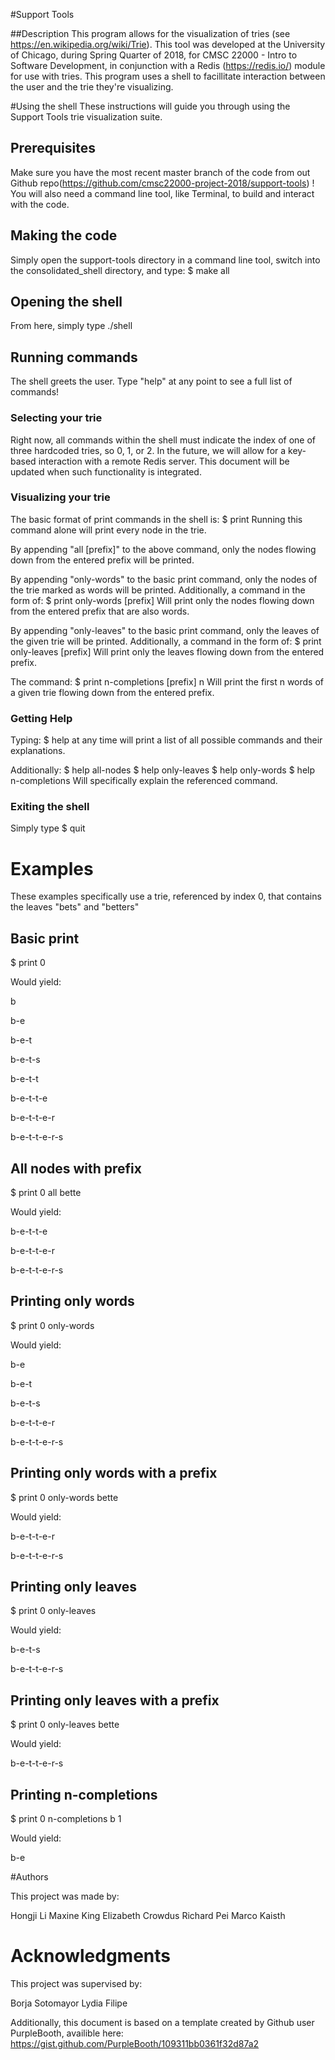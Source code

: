 #Support Tools

##Description
This program allows for the visualization of tries (see https://en.wikipedia.org/wiki/Trie). This tool was developed at the University of Chicago, during Spring Quarter of 2018, for CMSC 22000 - Intro to Software Development, in conjunction with a Redis (https://redis.io/) module for use with tries. This program uses a shell to facillitate interaction between the user and the trie they're visualizing.

#Using the shell
These instructions will guide you through using the Support Tools trie visualization suite.

## Prerequisites
Make sure you have the most recent master branch of the code from out Github repo(https://github.com/cmsc22000-project-2018/support-tools) !
You will also need a command line tool, like Terminal, to build and interact with the code.

## Making the code
Simply open the support-tools directory in a command line tool, switch into the consolidated_shell directory, and type:
$ make all

## Opening the shell
From here, simply type ./shell

## Running commands
The shell greets the user. Type "help" at any point to see a full list of commands!

### Selecting your trie
Right now, all commands within the shell must indicate the index of one of three hardcoded tries, so 0, 1, or 2. In the future, we will allow for a key-based interaction with a remote Redis server. This document will be updated when such functionality is integrated.

### Visualizing your trie
The basic format of print commands in the shell is:
$ print <trie index>
Running this command alone will print every node in the trie.

By appending "all [prefix]" to the above command, only the nodes flowing down from the entered prefix will be printed.

By appending "only-words" to the basic print command, only the nodes of the trie marked as words will be printed.
Additionally, a command in the form of:
$ print <trie index> only-words [prefix]
Will print only the nodes flowing down from the entered prefix that are also words.

By appending "only-leaves" to the basic print command, only the leaves of the given trie will be printed.
Additionally, a command in the form of:
$ print <trie index> only-leaves [prefix]
Will print only the leaves flowing down from the entered prefix.

The command:
$ print <trie-index> n-completions [prefix] n
Will print the first n words of a given trie flowing down from the entered prefix.

### Getting Help
Typing:
$ help
at any time will print a list of all possible commands and their explanations.

Additionally:
$ help all-nodes
$ help only-leaves
$ help only-words
$ help n-completions
Will specifically explain the referenced command.

### Exiting the shell
Simply type
$ quit

# Examples
These examples specifically use a trie, referenced by index 0, that contains the leaves "bets" and "betters"

## Basic print

$ print 0

Would yield:

b

b-e

b-e-t

b-e-t-s

b-e-t-t

b-e-t-t-e

b-e-t-t-e-r

b-e-t-t-e-r-s

## All nodes with prefix

$ print 0 all bette

Would yield:

b-e-t-t-e

b-e-t-t-e-r

b-e-t-t-e-r-s

## Printing only words

$ print 0 only-words

Would yield:

b-e

b-e-t

b-e-t-s

b-e-t-t-e-r

b-e-t-t-e-r-s

## Printing only words with a prefix

$ print 0 only-words bette

Would yield:

b-e-t-t-e-r

b-e-t-t-e-r-s

## Printing only leaves

$ print 0 only-leaves

Would yield:

b-e-t-s

b-e-t-t-e-r-s

## Printing only leaves with a prefix

$ print 0 only-leaves bette

Would yield:

b-e-t-t-e-r-s

## Printing n-completions

$ print 0 n-completions b 1

Would yield:

b-e

#Authors

This project was made by:

Hongji Li
Maxine King
Elizabeth Crowdus
Richard Pei
Marco Kaisth

# Acknowledgments

This project was supervised by:

Borja Sotomayor
Lydia Filipe

Additionally, this document is based on a template created by Github user PurpleBooth, availible here: https://gist.github.com/PurpleBooth/109311bb0361f32d87a2